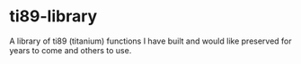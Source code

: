 # ti89-library
A library of ti89 (titanium) functions I have built and would like preserved for years to come and others to use. 
